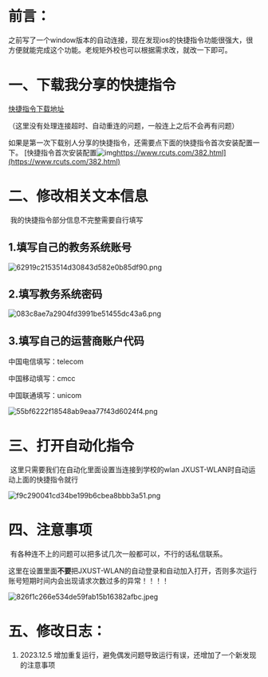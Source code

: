 #  前言：

   之前写了一个window版本的自动连接，现在发现ios的快捷指令功能很强大，很方便就能完成这个功能。老规矩外校也可以根据需求改，就改一下即可。

   

# 一、下载我分享的快捷指令

   [快捷指令下载地址](https://www.icloud.com/shortcuts/0d61a76fde44499a97d855378c3b28b2)

​    （这里没有处理连接超时、自动重连的问题，一般连上之后不会再有问题）

​    如果是第一次下载别人分享的快捷指令，还需要点下面的快捷指令首次安装配置一下。
 [快捷指令首次安装配置![img](https://csdnimg.cn/release/blog_editor_html/release2.3.7/ckeditor/plugins/CsdnLink/icons/icon-default.png?t=O83A)https://www.rcuts.com/382.html](https://www.rcuts.com/382.html)

# 二、修改相关文本信息

​    我的快捷指令部分信息不完整需要自行填写

##    1.填写自己的教务系统账号

   ![62919c2153514d30843d582e0b85df90.png](https://i-blog.csdnimg.cn/blog_migrate/b2eb3127159782ab626a53ca00570d54.png)
##    2.填写教务系统密码

![083c8ae7a2904fd3991be51455dc43a6.png](https://i-blog.csdnimg.cn/blog_migrate/97533407aba0191a25369dfb1fb49f1d.png)
##    3.填写自己的运营商账户代码

   中国电信填写：telecom

   中国移动填写：cmcc

   中国联通填写：unicom

![55bf6222f18548ab9eaa77f43d6024f4.png](https://i-blog.csdnimg.cn/blog_migrate/a2cf508470e90a65fa68266fb38ad235.png)

#  三、打开自动化指令

​    这里只需要我们在自动化里面设置当连接到学校的wlan  JXUST-WLAN时自动运动上面的快捷指令就行

![f9c290041cd34be199b6cbea8bbb3a51.png](https://i-blog.csdnimg.cn/blog_migrate/0d8542db55df70684ce4025a206c4e4d.png)

# 四、注意事项

​    有各种连不上的问题可以把多试几次一般都可以，不行的话私信联系。

​    这里在设置里面**不要**把JXUST-WLAN的自动登录和自动加入打开，否则多次运行账号短期时间内会出现请求次数过多的异常！！！！

![826f1c266e534de59fab15b16382afbc.jpeg](https://i-blog.csdnimg.cn/blog_migrate/50bad2afd8e72af5218b3589a464e45a.jpeg)



# 五、修改日志：

1. 2023.12.5 增加重复运行，避免偶发问题导致运行有误，还增加了一个新发现的注意事项

